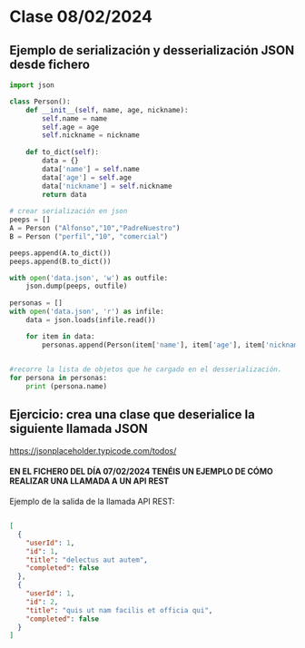 # Clase 08/02/2024

## Ejemplo de serialización y desserialización JSON desde fichero

```python
import json

class Person():
    def __init__(self, name, age, nickname):
        self.name = name
        self.age = age
        self.nickname = nickname
    
    def to_dict(self):
        data = {}
        data['name'] = self.name
        data['age'] = self.age
        data['nickname'] = self.nickname
        return data
 
# crear serialización en json    
peeps = []
A = Person ("Alfonso","10","PadreNuestro")
B = Person ("perfil","10", "comercial")

peeps.append(A.to_dict())
peeps.append(B.to_dict())

with open('data.json', 'w') as outfile:
    json.dump(peeps, outfile)    
    
personas = []    
with open('data.json', 'r') as infile:
    data = json.loads(infile.read())

    for item in data:
        personas.append(Person(item['name'], item['age'], item['nickname']))
    

#recorre la lista de objetos que he cargado en el desserialización.   
for persona in personas:
    print (persona.name)
```

## Ejercicio: crea una clase que deserialice la siguiente llamada JSON

https://jsonplaceholder.typicode.com/todos/

#### EN EL FICHERO DEL DÍA 07/02/2024 TENÉIS UN EJEMPLO DE CÓMO REALIZAR UNA LLAMADA A UN API REST


Ejemplo de la salida de la llamada API REST:
```json

[
  {
    "userId": 1,
    "id": 1,
    "title": "delectus aut autem",
    "completed": false
  },
  {
    "userId": 1,
    "id": 2,
    "title": "quis ut nam facilis et officia qui",
    "completed": false
  }
]
```
